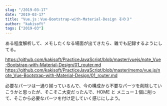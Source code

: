 ```yaml
---
slug: "/2019-03-17"
date: "2019-03-17"
title: "Vue.js：Vue-Bootstrap-with-Material-Design その３"
author: "kakisoft"
tags: ["2019-03"]
---
```

ある程度解析して、メモしたくなる場面が出てきたら、雑でも記録するようにしてる。  

<https://github.com/kakisoft/PracticeJavaScript/blob/master/vuejs/note_Vue-Bootstrap-with-Material-Design/01_router.md>  
<https://github.com/kakisoft/PracticeJavaScript/blob/master/memo/vue.js/note_Vue-Bootstrap-with-Material-Design/01_router.md>  

必要なパーツは一通り揃っているんで、今の構成から不要なパーツを削除していこうかと思ったが、そこそこ大変だったんで、HOME と メニュー１個に削って、そこから必要なパーツを付け足していく感じにしよう。  





